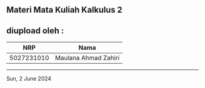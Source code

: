 ## Materi Mata Kuliah Kalkulus 2

## diupload oleh :

| NRP        | Nama                 |
| ---------- | -------------------- |
| 5027231010 | Maulana Ahmad Zahiri |

---

Sun, 2 June 2024
